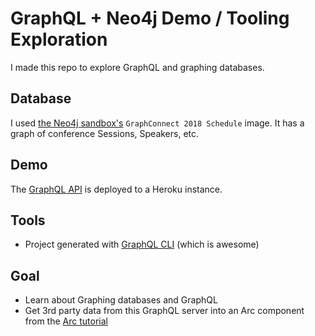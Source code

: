 # GraphQL + Neo4j Demo / Tooling Exploration
I made this repo to explore GraphQL and graphing databases.

## Database
I used [the Neo4j sandbox's](https://neo4j.com/sandbox-v2/#) `GraphConnect 2018 Schedule` image.  It has a graph of conference Sessions, Speakers, etc.

## Demo
The [GraphQL API](https://boiling-hollows-82728.herokuapp.com/) is deployed to a Heroku instance.

## Tools
- Project generated with [GraphQL CLI](https://github.com/graphql-cli/graphql-cli) (which is awesome)

## Goal
- Learn about Graphing databases and GraphQL
- Get 3rd party data from this GraphQL server into an Arc component from the [Arc tutorial](https://dmn.arcpublishing.com/alc/arc-products/pagebuilder/fusion/documentation/recipes/fetching-content.md)
